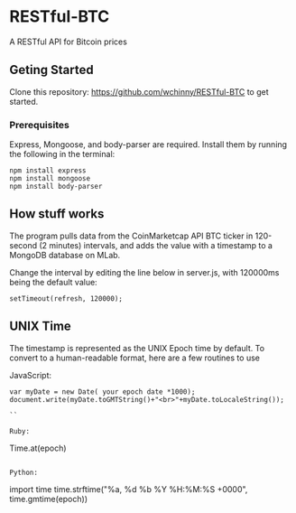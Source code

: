 # RESTful-BTC
A RESTful API for Bitcoin prices


## Geting Started

Clone this repository: https://github.com/wchinny/RESTful-BTC to get started.

### Prerequisites

Express, Mongoose, and body-parser are required. Install them by running the following in the terminal:

```
npm install express
npm install mongoose
npm install body-parser
```

## How stuff works

The program pulls data from the CoinMarketcap API BTC ticker in 120-second (2 minutes) intervals, and adds the value with a timestamp to a MongoDB database on MLab.

Change the interval by editing the line below in server.js, with 120000ms being the default value:

```
setTimeout(refresh, 120000);
```

## UNIX Time

The timestamp is represented as the UNIX Epoch time by default. To convert to a human-readable format, here are a few routines to use

JavaScript:

```
var myDate = new Date( your epoch date *1000);
document.write(myDate.toGMTString()+"<br>"+myDate.toLocaleString());

``

Ruby:

```
Time.at(epoch)
```

Python:

```
import time
time.strftime("%a, %d %b %Y %H:%M:%S +0000", time.gmtime(epoch))

```









